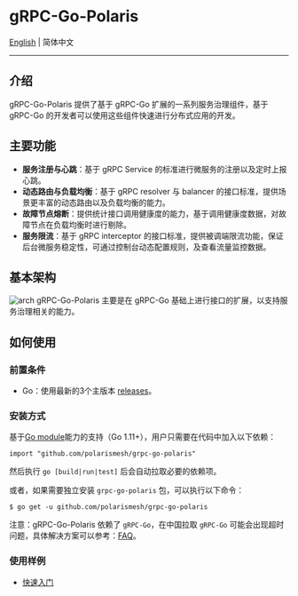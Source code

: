 # gRPC-Go-Polaris

[English](./README.md) | 简体中文

---

## 介绍

gRPC-Go-Polaris 提供了基于 gRPC-Go 扩展的一系列服务治理组件，基于 gRPC-Go 的开发者可以使用这些组件快速进行分布式应用的开发。

## 主要功能

* **服务注册与心跳**：基于 gRPC Service 的标准进行微服务的注册以及定时上报心跳。
* **动态路由与负载均衡**：基于 gRPC resolver 与 balancer 的接口标准，提供场景更丰富的动态路由以及负载均衡的能力。
* **故障节点熔断**：提供统计接口调用健康度的能力，基于调用健康度数据，对故障节点在负载均衡时进行剔除。
* **服务限流**：基于 gRPC interceptor 的接口标准，提供被调端限流功能，保证后台微服务稳定性，可通过控制台动态配置规则，及查看流量监控数据。

## 基本架构

![arch](doc/arch.png)
gRPC-Go-Polaris 主要是在 gRPC-Go 基础上进行接口的扩展，以支持服务治理相关的能力。

## 如何使用

### 前置条件

- Go：使用最新的3个主版本 [releases](https://go.dev/doc/devel/release)。

### 安装方式

基于[Go module](https://github.com/golang/go/wiki/Modules)能力的支持（Go 1.11+），用户只需要在代码中加入以下依赖：

```
import "github.com/polarismesh/grpc-go-polaris"
```

然后执行 `go [build|run|test]` 后会自动拉取必要的依赖项。

或者，如果需要独立安装 `grpc-go-polaris` 包，可以执行以下命令：

```
$ go get -u github.com/polarismesh/grpc-go-polaris
```

注意：gRPC-Go-Polaris 依赖了 `gRPC-Go`，在中国拉取 `gRPC-Go` 可能会出现超时问题，具体解决方案可以参考：[FAQ](https://github.com/grpc/grpc-go#FAQ)。

### 使用样例

- [快速入门](examples/quickstart/README-zh.md)
